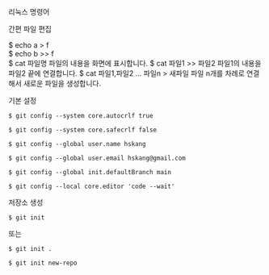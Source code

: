 리눅스 명령어

간편 파일 편집

$ echo a > f   
$ echo b >> f   
$ cat 파일명	파일의 내용을 화면에 표시합니다.
$ cat 파일1 >> 파일2	파일1의 내용을 파일2 끝에 연결합니다.
$ cat 파일1,파일2 ... 파일n > 새파일	파일 n개를 차례로 연결해서 새로운 파일을 생성합니다.

기본 설정

```
$ git config --system core.autocrlf true
```

```
$ git config --system core.safecrlf false
```   

```
$ git config --global user.name hskang
```

```
$ git config --global user.email hskang@gmail.com
```

```
$ git config --global init.defaultBranch main
```

```
$ git config --local core.editor 'code --wait'
```

저장소 생성

```
$ git init
```

또는

```
$ git init .
```

```
$ git init new-repo
```
